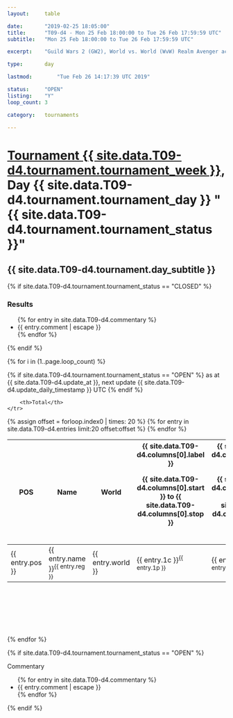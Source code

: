 ```yaml
---
layout: 	table

date: 		"2019-02-25 18:05:00"
title: 		"T09-d4 - Mon 25 Feb 18:00:00 to Tue 26 Feb 17:59:59 UTC"
subtitle: 	"Mon 25 Feb 18:00:00 to Tue 26 Feb 17:59:59 UTC"

excerpt:    "Guild Wars 2 (GW2), World vs. World (WvW) Realm Avenger achivement Tournament. \"Every Kill Counts\""

type:       day

lastmod: 		"Tue Feb 26 14:17:39 UTC 2019"

status:     "OPEN"
listing:    "Y"
loop_count: 3

category: 	tournaments

---
```

<div class="table_header">
    <h1><a href="{{ site.data.T09-d4.tournament.week_url }}">Tournament {{ site.data.T09-d4.tournament.tournament_week }}</a>, Day {{ site.data.T09-d4.tournament.tournament_day }} "{{ site.data.T09-d4.tournament.tournament_status }}"</h1>
    <h2>{{ site.data.T09-d4.tournament.day_subtitle }}</h2> 
</div>

{% if site.data.T09-d4.tournament.tournament_status == "CLOSED" %} 
<div class="commentary">
  <h3>Results</h3>
  <ul>
    {% for entry in site.data.T09-d4.commentary %}
    <li class="commentary_list">{{ entry.comment | escape }}</li>
    {% endfor %}
  </ul>
</div>
{% endif %}


{% for i in (1..page.loop_count) %}

{% if site.data.T09-d4.tournament.tournament_status == "OPEN" %} 
<span class="table_nextupdate">as at {{ site.data.T09-d4.update_at }}, next update {{ site.data.T09-d4.update_daily_timestamp }} UTC</span> 
{% endif %}

<table class="day_table">
  <colgroup>
    <col style="width:18px">
    <col style="width:55px">
    <col style="width:55px">
    <col style="width:12px">
    <col style="width:12px">
    <col style="width:12px">
    <col style="width:12px">
    <col style="width:12px">
    <col style="width:12px">
    <col style="width:12px">
    <col style="width:12px">
    <col style="width:12px">
    <col style="width:12px">
    <col style="width:12px">
    <col style="width:12px">
    <col style="width:12px">
    <col style="width:12px">
    <col style="width:12px">
    <col style="width:12px">
    <col style="width:12px">
    <col style="width:12px">
    <col style="width:12px">
    <col style="width:12px">
    <col style="width:12px">
    <col style="width:12px">
    <col style="width:12px">
    <col style="width:12px">
    <col style="width:18px">
  </colgroup>  
  <thead>
    <tr>
        <th>POS</th>
        <th class="AlignLeft">Name</th>
        <th class="AlignLeft">World</th>

<th><div class="label">{{ site.data.T09-d4.columns[0].label }}<p class="onhover">{{ site.data.T09-d4.columns[0].start }} to {{ site.data.T09-d4.columns[0].stop }}</p></div>​</th>
<th><div class="label">{{ site.data.T09-d4.columns[1].label }}<p class="onhover">{{ site.data.T09-d4.columns[1].start }} to {{ site.data.T09-d4.columns[1].stop }}</p></div>​</th>
<th><div class="label">{{ site.data.T09-d4.columns[2].label }}<p class="onhover">{{ site.data.T09-d4.columns[2].start }} to {{ site.data.T09-d4.columns[2].stop }}</p></div>​</th>
<th><div class="label">{{ site.data.T09-d4.columns[3].label }}<p class="onhover">{{ site.data.T09-d4.columns[3].start }} to {{ site.data.T09-d4.columns[3].stop }}</p></div>​</th>
<th><div class="label">{{ site.data.T09-d4.columns[4].label }}<p class="onhover">{{ site.data.T09-d4.columns[4].start }} to {{ site.data.T09-d4.columns[4].stop }}</p></div>​</th>
<th><div class="label">{{ site.data.T09-d4.columns[5].label }}<p class="onhover">{{ site.data.T09-d4.columns[5].start }} to {{ site.data.T09-d4.columns[5].stop }}</p></div>​</th>
<th><div class="label">{{ site.data.T09-d4.columns[6].label }}<p class="onhover">{{ site.data.T09-d4.columns[6].start }} to {{ site.data.T09-d4.columns[6].stop }}</p></div>​</th>
<th><div class="label">{{ site.data.T09-d4.columns[7].label }}<p class="onhover">{{ site.data.T09-d4.columns[7].start }} to {{ site.data.T09-d4.columns[7].stop }}</p></div>​</th>
<th><div class="label">{{ site.data.T09-d4.columns[8].label }}<p class="onhover">{{ site.data.T09-d4.columns[8].start }} to {{ site.data.T09-d4.columns[8].stop }}</p></div>​</th>
<th><div class="label">{{ site.data.T09-d4.columns[9].label }}<p class="onhover">{{ site.data.T09-d4.columns[9].start }} to {{ site.data.T09-d4.columns[9].stop }}</p></div>​</th>
<th><div class="label">{{ site.data.T09-d4.columns[10].label }}<p class="onhover">{{ site.data.T09-d4.columns[10].start }} to {{ site.data.T09-d4.columns[10].stop }}</p></div>​</th>

<th><div class="label">{{ site.data.T09-d4.columns[11].label }}<p class="onhover">{{ site.data.T09-d4.columns[11].start }} to {{ site.data.T09-d4.columns[11].stop }}</p></div>​</th>
<th><div class="label">{{ site.data.T09-d4.columns[12].label }}<p class="onhover">{{ site.data.T09-d4.columns[12].start }} to {{ site.data.T09-d4.columns[12].stop }}</p></div>​</th>
<th><div class="label">{{ site.data.T09-d4.columns[13].label }}<p class="onhover">{{ site.data.T09-d4.columns[13].start }} to {{ site.data.T09-d4.columns[13].stop }}</p></div>​</th>
<th><div class="label">{{ site.data.T09-d4.columns[14].label }}<p class="onhover">{{ site.data.T09-d4.columns[14].start }} to {{ site.data.T09-d4.columns[14].stop }}</p></div>​</th>
<th><div class="label">{{ site.data.T09-d4.columns[15].label }}<p class="onhover">{{ site.data.T09-d4.columns[15].start }} to {{ site.data.T09-d4.columns[15].stop }}</p></div>​</th>
<th><div class="label">{{ site.data.T09-d4.columns[16].label }}<p class="onhover">{{ site.data.T09-d4.columns[16].start }} to {{ site.data.T09-d4.columns[16].stop }}</p></div>​</th>
<th><div class="label">{{ site.data.T09-d4.columns[17].label }}<p class="onhover">{{ site.data.T09-d4.columns[17].start }} to {{ site.data.T09-d4.columns[17].stop }}</p></div>​</th>
<th><div class="label">{{ site.data.T09-d4.columns[18].label }}<p class="onhover">{{ site.data.T09-d4.columns[18].start }} to {{ site.data.T09-d4.columns[18].stop }}</p></div>​</th>
<th><div class="label">{{ site.data.T09-d4.columns[19].label }}<p class="onhover">{{ site.data.T09-d4.columns[19].start }} to {{ site.data.T09-d4.columns[19].stop }}</p></div>​</th>
<th><div class="label">{{ site.data.T09-d4.columns[20].label }}<p class="onhover">{{ site.data.T09-d4.columns[20].start }} to {{ site.data.T09-d4.columns[20].stop }}</p></div>​</th>

<th><div class="label">{{ site.data.T09-d4.columns[21].label }}<p class="onhover">{{ site.data.T09-d4.columns[21].start }} to {{ site.data.T09-d4.columns[21].stop }}</p></div>​</th>
<th><div class="label">{{ site.data.T09-d4.columns[22].label }}<p class="onhover">{{ site.data.T09-d4.columns[22].start }} to {{ site.data.T09-d4.columns[22].stop }}</p></div>​</th>
<th><div class="label">{{ site.data.T09-d4.columns[23].label }}<p class="onhover">{{ site.data.T09-d4.columns[23].start }} to {{ site.data.T09-d4.columns[23].stop }}</p></div>​</th>

        <th>Total</th>
    </tr>
  </thead>
  {% assign offset = forloop.index0 | times: 20 %}
<tbody>
{% for entry in site.data.T09-d4.entries limit:20 offset:offset %}
  <tr>
    <td class="pl{{ entry.pos }}">{{ entry.pos }}</td>
    <td class="AlignLeft">{{ entry.name }}<sup>{{ entry.reg }}</sup></td>
    <td class="AlignLeft">{{ entry.world }}</td>
    <td class="pl{{ entry.1p }}">{{ entry.1c }}<sup>{{ entry.1p }}</sup></td>
    <td class="pl{{ entry.2p }}">{{ entry.2c }}<sup>{{ entry.2p }}</sup></td>
    <td class="pl{{ entry.3p }}">{{ entry.3c }}<sup>{{ entry.3p }}</sup></td>
    <td class="pl{{ entry.4p }}">{{ entry.4c }}<sup>{{ entry.4p }}</sup></td>
    <td class="pl{{ entry.5p }}">{{ entry.5c }}<sup>{{ entry.5p }}</sup></td>
    <td class="pl{{ entry.6p }}">{{ entry.6c }}<sup>{{ entry.6p }}</sup></td>
    <td class="pl{{ entry.7p }}">{{ entry.7c }}<sup>{{ entry.7p }}</sup></td>
    <td class="pl{{ entry.8p }}">{{ entry.8c }}<sup>{{ entry.8p }}</sup></td>
    <td class="pl{{ entry.9p }}">{{ entry.9c }}<sup>{{ entry.9p }}</sup></td>
    <td class="pl{{ entry.10p }}">{{ entry.10c }}<sup>{{ entry.10p }}</sup></td>
    <td class="pl{{ entry.11p }}">{{ entry.11c }}<sup>{{ entry.11p }}</sup></td>
    <td class="pl{{ entry.12p }}">{{ entry.12c }}<sup>{{ entry.12p }}</sup></td>
    <td class="pl{{ entry.13p }}">{{ entry.13c }}<sup>{{ entry.13p }}</sup></td>
    <td class="pl{{ entry.14p }}">{{ entry.14c }}<sup>{{ entry.14p }}</sup></td>
    <td class="pl{{ entry.15p }}">{{ entry.15c }}<sup>{{ entry.15p }}</sup></td>
    <td class="pl{{ entry.16p }}">{{ entry.16c }}<sup>{{ entry.16p }}</sup></td>
    <td class="pl{{ entry.17p }}">{{ entry.17c }}<sup>{{ entry.17p }}</sup></td>
    <td class="pl{{ entry.18p }}">{{ entry.18c }}<sup>{{ entry.18p }}</sup></td>
    <td class="pl{{ entry.19p }}">{{ entry.19c }}<sup>{{ entry.19p }}</sup></td>
    <td class="pl{{ entry.20p }}">{{ entry.20c }}<sup>{{ entry.20p }}</sup></td>
    <td class="pl{{ entry.21p }}">{{ entry.21c }}<sup>{{ entry.21p }}</sup></td>
    <td class="pl{{ entry.22p }}">{{ entry.22c }}<sup>{{ entry.22p }}</sup></td>
    <td class="pl{{ entry.23p }}">{{ entry.23c }}<sup>{{ entry.23p }}</sup></td>
    <td class="pl{{ entry.24p }}">{{ entry.24c }}<sup>{{ entry.24p }}</sup></td>
    <td>{{ entry.total }}</td>
  </tr>
{% endfor %}  
</tbody>
</table>
<div class="leaderboard">
  <script async src="//pagead2.googlesyndication.com/pagead/js/adsbygoogle.js"></script>
  <!-- 728x90 -->
  <ins class="adsbygoogle"
       style="display:inline-block;width:728px;height:90px"
       data-ad-client="ca-pub-3274917281288240"
       data-ad-slot="3870538733"></ins>
  <script>
  (adsbygoogle = window.adsbygoogle || []).push({});
  </script>    
</div>
<br />
{% endfor %}

{% if site.data.T09-d4.tournament.tournament_status == "OPEN" %} 
<div class="commentary">
  <span class="commentary_title">Commentary</span>
  <ul>
    {% for entry in site.data.T09-d4.commentary %}
    <li class="commentary_list">{{ entry.comment | escape }}</li>
    {% endfor %}
  </ul>
</div>
{% endif %}


